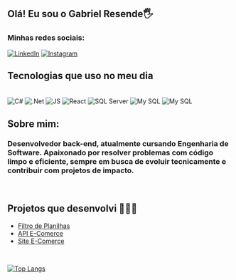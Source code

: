 
## Olá! Eu sou o Gabriel Resende🖐️
### Minhas redes sociais:

[![LinkedIn](    https://img.shields.io/badge/LinkedIn-0077B5?style=for-the-badge&logo=linkedin&logoColor=white)](https://www.linkedin.com/in/gabriel-resende-loiola/)
[![Instagram](    https://img.shields.io/badge/Instagram-E4405F?style=for-the-badge&logo=instagram&logoColor=white)](https://www.instagram.com/gr_techofc/)

## Tecnologias que uso no meu dia 

<div style="display: inline_block"><br/>
 <img align="center" alt="C#" src="https://img.shields.io/badge/C%23-239120?style=for-the-badge&logo=c-sharp&logoColor=white"/>
 <img align="center" alt=".Net" src="https://img.shields.io/badge/.NET-5C2D91?style=for-the-badge&logo=.net&logoColor=white"/>
 <img align="center" alt="JS" src="https://img.shields.io/badge/JavaScript-F7DF1E?style=for-the-badge&logo=javascript&logoColor=black"/>
 <img align="center" alt="React" src="https://img.shields.io/badge/React-20232A?style=for-the-badge&logo=react&logoColor=61DAFB"/>
 <img align="center" alt="SQL Server" src="https://img.shields.io/badge/Microsoft_SQL_Server-CC2927?style=for-the-badge&logo=microsoft-sql-server&logoColor=white"/>
 <img align="center" alt="My SQL" src="https://img.shields.io/badge/MySQL-00000F?style=for-the-badge&logo=mysql&logoColor=white"/>
 <img align="center" alt="My SQL" src="https://img.shields.io/badge/GIT-E44C30?style=for-the-badge&logo=git&logoColor=white"/>
 
</div>

## Sobre mim:
### Desenvolvedor back-end, atualmente cursando Engenharia de Software. Apaixonado por resolver problemas com código limpo e eficiente, sempre em busca de evoluir tecnicamente e contribuir com projetos de impacto.
<br/>

## Projetos que desenvolvi 👨🏼‍💻
- [Filtro de Planilhas](https://github.com/GabrielResendel/Filtro-de-Planilha)
- [API E-Comerce](https://github.com/GabrielResendel/API-Ecomerce)
- [Site E-Comerce](https://github.com/GabrielResendel/site-ecomerce-react)
<br/>


[![Top Langs](https://github-readme-stats.vercel.app/api/top-langs/?username=Gabrielresendel&layout=donut-vertical)](https://github.com/anuraghazra/github-readme-stats)
